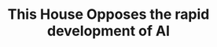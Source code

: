 ---
title: "This House Opposes the rapid development of AI "
infoslide: ""
round: "Round 9"
weight: 9
videos: ['K7YuCAPidFI']
tags: ['Technology']
layout: "motion"
categories: ["motions"]
---